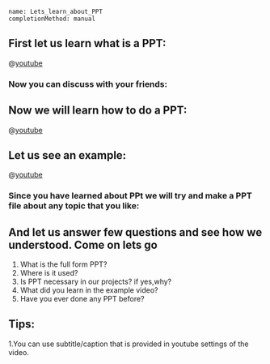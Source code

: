 ```ngMeta
name: Lets_learn_about_PPT
completionMethod: manual
```


## First let us learn what is a PPT:

@[youtube](xeqTnHO66SU)



### Now you can discuss with your friends:

## Now we will learn how to do a PPT:

@[youtube](Vx4yLPh2nNk)

## Let us see an example:

@[youtube](vSuQQgiimy8)


### Since you have learned about PPt we will try and make a PPT file about any topic that you like:

## And let us answer few questions and see how we understood. Come on lets go

1. What is the full form PPT?
2. Where is it used?
3. Is PPT necessary in our projects? if yes,why?
4. What did you learn in the example video?
5. Have you ever done any PPT before?



## Tips:

1.You can use subtitle/caption that is  provided in youtube settings of the video.


